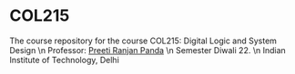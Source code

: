 # COL215

The course repository for the course COL215: Digital Logic and System Design \n
Professor: [Preeti Ranjan Panda](https://www.cse.iitd.ac.in/~panda/) \n
Semester Diwali 22. \n
Indian Institute of Technology, Delhi 

